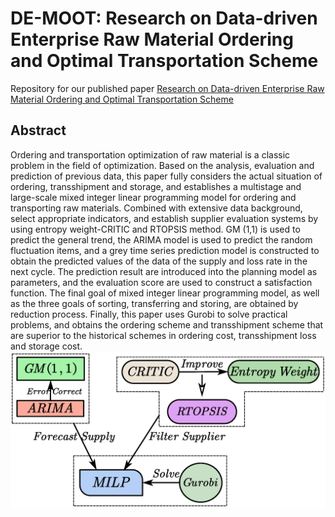 # DE-MOOT: Research on Data-driven Enterprise Raw Material Ordering and Optimal Transportation Scheme
Repository for our published paper [Research on Data-driven Enterprise Raw Material Ordering and Optimal Transportation Scheme](https://ieeexplore.ieee.org/abstract/document/9852530/)
## Abstract
Ordering and transportation optimization of raw material is a classic problem in the field of optimization. Based on the analysis, evaluation and prediction of previous data, this paper fully considers the actual situation of ordering, transshipment and storage, and establishes a multistage and large-scale mixed integer linear programming model for ordering and transporting raw materials. Combined with extensive data background, select appropriate indicators, and establish supplier evaluation systems by using entropy weight-CRITIC and RTOPSIS method. GM (1,1) is used to predict the general trend, the ARIMA model is used to predict the random fluctuation items, and a grey time series prediction model is constructed to obtain the predicted values of the data of the supply and loss rate in the next cycle. The prediction result are introduced into the planning model as parameters, and the evaluation score are used to construct a satisfaction function. The final goal of mixed integer linear programming model, as well as the three goals of sorting, transferring and storing, are obtained by reduction process. Finally, this paper uses Gurobi to solve practical problems, and obtains the ordering scheme and transshipment scheme that are superior to the historical schemes in ordering cost, transshipment loss and storage cost.
![DE-MOOT](docs/DE-MOOT.png)
